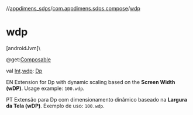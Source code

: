 //[appdimens_sdps](../../index.md)/[com.appdimens.sdps.compose](index.md)/[wdp](wdp.md)

# wdp

[androidJvm]\

@get:[Composable](https://developer.android.com/reference/kotlin/androidx/compose/runtime/Composable.html)

val [Int](https://kotlinlang.org/api/core/kotlin-stdlib/kotlin/-int/index.html).[wdp](wdp.md): [Dp](https://developer.android.com/reference/kotlin/androidx/compose/ui/unit/Dp.html)

EN Extension for Dp with dynamic scaling based on the **Screen Width (wDP)**. Usage example: `100.wdp`.

PT Extensão para Dp com dimensionamento dinâmico baseado na **Largura da Tela (wDP)**. Exemplo de uso: `100.wdp`.